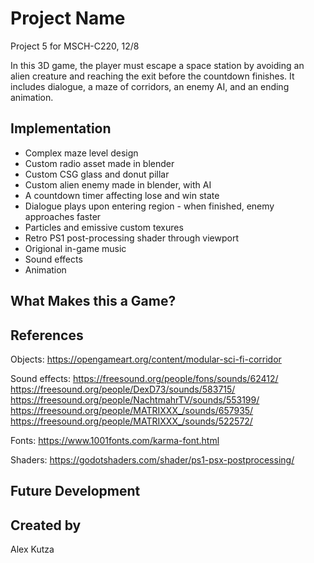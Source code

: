 # Project Name
Project 5 for MSCH-C220, 12/8

In this 3D game, the player must escape a space station by avoiding an alien creature and reaching the exit before the countdown finishes. It includes dialogue, a maze of corridors, an enemy AI, and an ending animation.

## Implementation
* Complex maze level design
* Custom radio asset made in blender
* Custom CSG glass and donut pillar
* Custom alien enemy made in blender, with AI
* A countdown timer affecting lose and win state
* Dialogue plays upon entering region - when finished, enemy approaches faster
* Particles and emissive custom texures
* Retro PS1 post-processing shader through viewport
* Origional in-game music
* Sound effects
* Animation 

## What Makes this a Game?

## References
Objects:
https://opengameart.org/content/modular-sci-fi-corridor

Sound effects:
https://freesound.org/people/fons/sounds/62412/
https://freesound.org/people/DexD73/sounds/583715/
https://freesound.org/people/NachtmahrTV/sounds/553199/
https://freesound.org/people/MATRIXXX_/sounds/657935/
https://freesound.org/people/MATRIXXX_/sounds/522572/

Fonts:
https://www.1001fonts.com/karma-font.html

Shaders:
https://godotshaders.com/shader/ps1-psx-postprocessing/

## Future Development

## Created by
Alex Kutza
